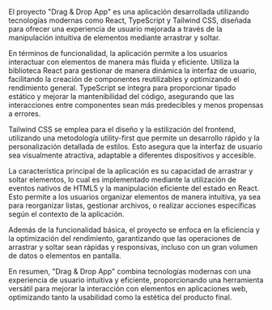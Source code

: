 
El proyecto "Drag & Drop App" es una aplicación desarrollada utilizando tecnologías modernas como React, TypeScript y Tailwind CSS, diseñada para ofrecer una experiencia de usuario mejorada a través de la manipulación intuitiva de elementos mediante arrastrar y soltar.

En términos de funcionalidad, la aplicación permite a los usuarios interactuar con elementos de manera más fluida y eficiente. Utiliza la biblioteca React para gestionar de manera dinámica la interfaz de usuario, facilitando la creación de componentes reutilizables y optimizando el rendimiento general. TypeScript se integra para proporcionar tipado estático y mejorar la mantenibilidad del código, asegurando que las interacciones entre componentes sean más predecibles y menos propensas a errores.

Tailwind CSS se emplea para el diseño y la estilización del frontend, utilizando una metodología utility-first que permite un desarrollo rápido y la personalización detallada de estilos. Esto asegura que la interfaz de usuario sea visualmente atractiva, adaptable a diferentes dispositivos y accesible.

La característica principal de la aplicación es su capacidad de arrastrar y soltar elementos, lo cual es implementado mediante la utilización de eventos nativos de HTML5 y la manipulación eficiente del estado en React. Esto permite a los usuarios organizar elementos de manera intuitiva, ya sea para reorganizar listas, gestionar archivos, o realizar acciones específicas según el contexto de la aplicación.

Además de la funcionalidad básica, el proyecto se enfoca en la eficiencia y la optimización del rendimiento, garantizando que las operaciones de arrastrar y soltar sean rápidas y responsivas, incluso con un gran volumen de datos o elementos en pantalla.

En resumen, "Drag & Drop App" combina tecnologías modernas con una experiencia de usuario intuitiva y eficiente, proporcionando una herramienta versátil para mejorar la interacción con elementos en aplicaciones web, optimizando tanto la usabilidad como la estética del producto final.
